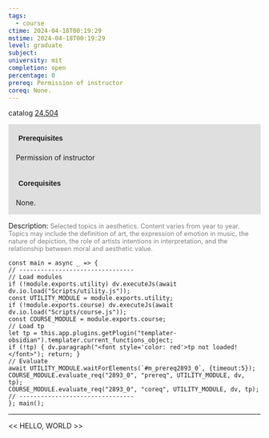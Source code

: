 ```yaml
---
tags:
  - course
ctime: 2024-04-18T00:19:29
mstime: 2024-04-18T00:19:29
level: graduate
subject: 
university: mit
completion: open
percentage: 0
prereq: Permission of instructor
coreq: None.
---
```


catalog [24.504](http://student.mit.edu/catalog/m24a.html#24.504)

<span style="display: block; padding: 15px; background-color: rgb(100, 100, 100, 0.2);"><font id="m_prereq2893_0" style="display: block; font-family: Arial, sans-serif; font-weight: bold; padding: 5px">Prerequisites</font><br><span id="prereq2893_0">Permission of instructor</span></span>
<span style="display: block; padding: 15px; background-color: rgb(100, 100, 100, 0.2);"><font id="m_coreq2893_0" style="display: block; font-family: Arial, sans-serif; font-weight: bold; padding: 5px">Corequisites</font><br><span id="coreq2893_0">None.</span></span>

<font style="">Description:</font>
<font style="color: grey; font-size: 0.8rem;">Selected topics in aesthetics. Content varies from year to year. Topics may include the definition of art, the expression of emotion in music, the nature of depiction, the role of artists intentions in interpretation, and the relationship between moral and aesthetic value.</font>

```dataviewjs
const main = async _ => {
// --------------------------------
// Load modules
if (!module.exports.utility) dv.executeJs(await dv.io.load("Scripts/utility.js"));
const UTILITY_MODULE = module.exports.utility;
if (!module.exports.course) dv.executeJs(await dv.io.load("Scripts/course.js"));
const COURSE_MODULE = module.exports.course;
// Load tp
let tp = this.app.plugins.getPlugin("templater-obsidian").templater.current_functions_object;
if (!tp) { dv.paragraph("<font style='color: red'>tp not loaded!</font>"); return; }
// Evaluate
await UTILITY_MODULE.waitForElements(`#m_prereq2893_0`, {timeout:5});
COURSE_MODULE.evaluate_req("2893_0", "prereq", UTILITY_MODULE, dv, tp);
COURSE_MODULE.evaluate_req("2893_0", "coreq", UTILITY_MODULE, dv, tp);
// --------------------------------
}; main();
```

---

<< HELLO, WORLD >>
